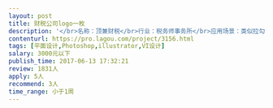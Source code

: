 ```yaml
---                
layout: post       
title: 财税公司logo一枚           
description: '</br>名称：顶兼财税</br>行业：税务师事务所</br>应用场景：类似拉勾的在线平台的网站logo</br>属性：网站logo，线条简单</br>体现元素：顶级（必选）、part-time（可选）、财税（可选）</br>参考：山、飞鸟</br>颜色要求：不使用蓝色系，饱和度不能太低</br>'     
contenturl: https://pro.lagou.com/project/3156.html      
tags: [平面设计,Photoshop,illustrator,VI设计]            
salary: 3000元以下          
publish_time: 2017-06-13 17:32:21         
review: 1831人                   
apply: 5人                   
recommend: 3人                   
time_range: 小于1周              
---                 
```

